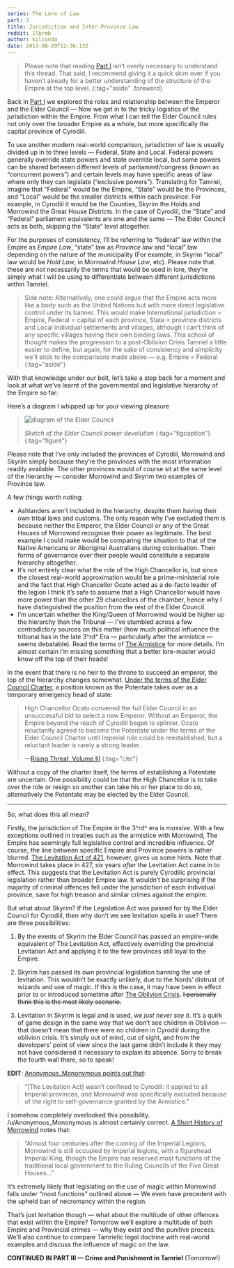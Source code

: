 ```yaml
---
series: The Lore of Law
part: 2
title: Jurisdiction and Inter-Province Law
reddit: 1lbrmb
author: kilcunda
date: 2013-08-29T12:36:13Z
---
```


> Please note that reading [Part I][0] isn’t overly necessary to understand this
> thread. That said, I recommend giving it a quick skim over if you haven’t
> already for a better understanding of the structure of the Empire at the top
> level.
{:tag="aside" .foreword}

Back in [Part I][0] we explored the roles and relationship between the Emperor
and the Elder Council — Now we get in to the tricky logistics of the
jurisdiction within the Empire. From what I can tell the Elder Council rules not
only over the broader Empire as a whole, but more specifically the capital
province of Cyrodiil.

To use another modern real-world comparison, jurisdiction of law is usually
divided up in to three levels — Federal, State and Local. Federal powers
generally override state powers and state override local, but some powers can be
shared between different levels of parliament/congress (known as “concurrent
powers”) and certain levels may have specific areas of law where only they can
legislate (“exclusive powers”). Translating for Tamriel, imagine that “Federal”
would be the Empire, “State” would be the Provinces, and “Local” would be the
smaller districts within each province: For example, in Cyrodiil it would be the
Counties, Skyrim the Holds and Morrowind the Great House Districts. In the case
of Cyrodiil, the “State” and “Federal” parliament equivalents are one and the
same — The Elder Council acts as both, skipping the “State” level altogether.

For the purposes of consistency, I’ll be referring to “federal” law within the
Empire as *Empire Law*, “state” law as *Province law* and “local” law depending
on the nature of the municipality (For example, in Skyrim “local” law would be
*Hold Law*, in Morrowind *House Law*, etc). Please note that these are *not*
necessarily the terms that would be used in lore, they’re simply what I will be
using to differentiate between different jurisdictions within Tamriel.

> Side note: Alternatively, one could argue that the Empire acts more like a
> body such as the United Nations but with more direct legislative control under
> its banner. This would make International jurisdiction = Empire, Federal =
> capital of each province, State = province districts and Local individual
> settlements and villages, although I can’t think of any specific villages
> having their own binding laws. This school of thought makes the progression to
> a post-Oblivion Crisis Tamriel a little easier to define, but again, for the
> sake of consistency and simplicity we’ll stick to the comparisons made above —
> e.g. Empire = Federal
{:tag="aside"}

With that knowledge under our belt, let’s take a step back for a moment and look
at what we’ve learnt of the governmental and legislative hierarchy of the Empire
so far:

Here’s a diagram I whipped up for your viewing pleasure

> ![diagram of the Elder Council][1]
>
> _Sketch of the Elder Council power devolution_
> {:tag="figcaption"}
{:tag="figure"}

Please note that I’ve only included the provinces of Cyrodiil, Morrowind and
Skyrim simply because they’re the provinces with the most information readily
available. The other provinces would of course sit at the same level of the
hierarchy — consider Morrowind and Skyrim two examples of Province law.

A few things worth noting:

- Ashlanders aren’t included in the hierarchy, despite them having their own
  tribal laws and customs. The only reason why I’ve excluded them is because
  neither the Emperor, the Elder Council or any of the Great Houses of Morrowind
  recognise their power as legitimate. The best example I could make would be
  comparing the situation to that of the Native Americans or Aboriginal
  Australians during colonisation. Their forms of governance over their people
  would constitute a separate hierarchy altogether.
- It’s not entirely clear what the role of the High Chancellor is, but since the
  closest real-world approximation would be a prime-ministerial role and the
  fact that High Chancellor Ocato acted as a de-facto leader of the legion I
  think it’s safe to assume that a High Chancellor would have more power than
  the other 29 chancellors of the chamber, hence why I have distinguished the
  position from the rest of the Elder Council.
- I’m uncertain whether the King/Queen of Morrowind would be higher up the
  hierarchy than the Tribunal — I’ve stumbled across a few contradictory sources
  on this matter (how much political influence the tribunal has in the late 3^rd^
  Era — particularly after the armistice — seems debatable). Read the terms of
  [The Armistice][2] for more details. I’m almost certain I’m missing something
  that a better lore-master would know off the top of their heads!

In the event that there is no heir to the throne to succeed an emperor, the top
of the hierarchy changes somewhat. [Under the terms of the Elder Council
Charter][3], a position known as the Potentate takes over as a temporary
emergency head of state:

> High Chancellor Ocato convened the full Elder Council in an unsuccessful bid
> to select a new Emperor. Without an Emperor, the Empire beyond the reach of
> Cyrodiil began to splinter. Ocato reluctantly agreed to become the Potentate
> under the terms of the Elder Council Charter until Imperial rule could be
> reestablished, but a reluctant leader is rarely a strong leader.
>
> —[Rising Threat, Volume III][3]
> {:tag="cite"}

Without a copy of the charter itself, the terms of establishing a Potentate are
uncertain. One possibility could be that the High Chancellor is to take over the
role or resign so another can take his or her place to do so, alternatively the
Potentate may be elected by the Elder Council.

----

So, what does this all mean?

Firstly, the jurisdiction of The Empire in the 3^rd^ era is *massive*. With a few
exceptions outlined in treaties such as the armistice with Morrowind, The Empire
has seemingly full legislative control and incredible influence. Of course, the
line between specific Empire and Province powers is rather blurred. [The
Levitation Act of 421][4], however, gives us some hints. Note that Morrowind
takes place in 427, six years *after* the Levitation Act came in to effect. This
suggests that the Levitation Act is purely Cyrodilic provincial legislation
rather than broader Empire law. It wouldn’t be surprising if the majority of
criminal offences fell under the jurisdiction of each individual province, save
for high treason and similar crimes against the empire.

But what about Skyrim? If the Legislation Act was passed for by the Elder
Council for Cyrodiil, then why don’t we see levitation spells in use? There are
three possibilities:

1. By the events of Skyrim the Elder Council has passed an empire-wide
  equivalent of The Levitation Act, effectively overriding the provincial
  Levitation Act and applying it to the few provinces still loyal to the Empire.

2. Skyrim has passed its own provincial legislation banning the use of
   levitation. This wouldn’t be exactly unlikely, due to the Nords’ distrust of
   wizards and use of magic. If this is the case, it may have been in effect
   prior to or introduced sometime after [The Oblivion Crisis][5].
   ~~I personally think this is the most likely scenario.~~

3. Levitation in Skyrim is legal and is used, *we just never see it*. It’s a
   quirk of game design in the same way that we don’t see children in Oblivion
   — that doesn’t mean that there were no children in Cyrodiil during the
   oblivion crisis. It’s simply out of mind, out of sight, and from the
   developers’ point of view since the last game didn’t include it they may not
   have considered it necessary to explain its absence. Sorry to break the
   fourth wall there, so to speak!

**EDIT**: [Anonymous_Mononymous points out that][6]:

> “[The Levitation Act] wasn’t confined to Cyrodiil: it applied to all Imperial
> provinces, and Morrowind was specifically excluded because of the right to
> self-governance granted by the Armistice.”

I somehow completely overlooked this possibility. /u/Anonymous_Mononymous is
almost certainly correct. [A Short History of Morrowind][7] notes that:

> “Almost four centuries after the coming of the Imperial Legions, Morrowind is
> still occupied by Imperial legions, with a figurehead Imperial King, though
> the Empire has reserved most functions of the traditional local government to
> the Ruling Councils of the Five Great Houses…”

It’s extremely likely that legislating on the use of magic within Morrowind
falls under “most functions” outlined above — We even have precedent with the
upheld ban of necromancy within the region.

That’s just levitation though — what about the multitude of other offences that
exist within the Empire? Tomorrow we’ll explore a multitude of both Empire and
Provincial crimes — why they exist and the punitive process. We’ll also continue
to compare Tamrielic legal doctrine with real-world examples and discuss the
influence of magic on the law.

**CONTINUED IN PART III — Crime and Punishment in Tamriel** (Tomorrow!)

[0]: ./1l96f2
[1]: ./1lbrmb/diagram.png
[2]: https://www.uesp.net/wiki/Lore:Armistice
[3]: https://www.imperial-library.info/content/rising-threat-vol-iii
[4]: https://www.uesp.net/wiki/Oblivion:Levitation_Act
[5]: https://www.imperial-library.info/content/oblivion-crisis
[6]: https://old.reddit.com/r/teslore/comments/1lbrmb/the_lore_of_law_part_ii_jurisdiction_and/cbxmv74
[7]: https://www.imperial-library.info/content/short-history-morrowind
